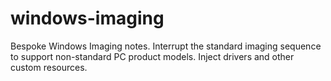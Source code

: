 # windows-imaging
Bespoke Windows Imaging notes.  Interrupt the standard imaging sequence to support non-standard PC product models.  Inject drivers and other custom resources.
